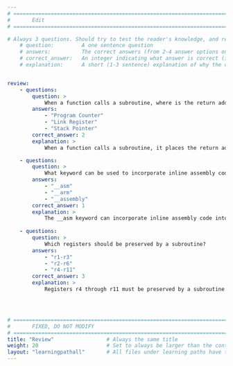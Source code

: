 ```yaml
---
# ================================================================================
#       Edit
# ================================================================================

# Always 3 questions. Should try to test the reader's knowledge, and reinforce the key points you want them to remember.
    # question:         A one sentence question
    # answers:          The correct answers (from 2-4 answer options only). Should be surrounded by quotes.
    # correct_answer:   An integer indicating what answer is correct (index starts from 1)
    # explanation:      A short (1-3 sentence) explanation of why the correct answer is correct. Can add additional context if desired


review:
    - questions:
        question: >
            When a function calls a subroutine, where is the return address stored?
        answers:
            - "Program Counter"
            - "Link Register"
            - "Stack Pointer"
        correct_answer: 2
        explanation: >
            When a function calls a subroutine, it places the return address in the link register lr.

    - questions:
        question: >
            What keyword can be used to incorporate inline assembly code?
        answers:
            - "__asm"
            - "__arm"
            - "__assembly"
        correct_answer: 1
        explanation: >
            The __asm keyword can incorporate inline assembly code into a function using the GNU inline assembly syntax. 
               
    - questions:
        question: >
            Which registers should be preserved by a subroutine?
        answers:
            - "r1-r3"
            - "r2-r6"
            - "r4-r11"
        correct_answer: 3
        explanation: >
            Registers r4 through r11 must be preserved by a subroutine. r0-r3, and r12, are corruptible by a subroutine, with parameters being passed in r0-r3.




# ================================================================================
#       FIXED, DO NOT MODIFY
# ================================================================================
title: "Review"                 # Always the same title
weight: 20                      # Set to always be larger than the content in this path
layout: "learningpathall"       # All files under learning paths have this same wrapper
---
```

